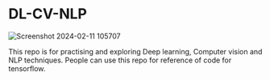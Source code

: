 # DL-CV-NLP
![Screenshot 2024-02-11 105707](https://github.com/Ridhiman27/ENVISION-AI/assets/93005927/eed14db5-8db6-469b-9604-99bf1f8fd112)

This repo is for practising and exploring  Deep learning, Computer vision and NLP techniques.
People can use this repo for reference of code for tensorflow.
